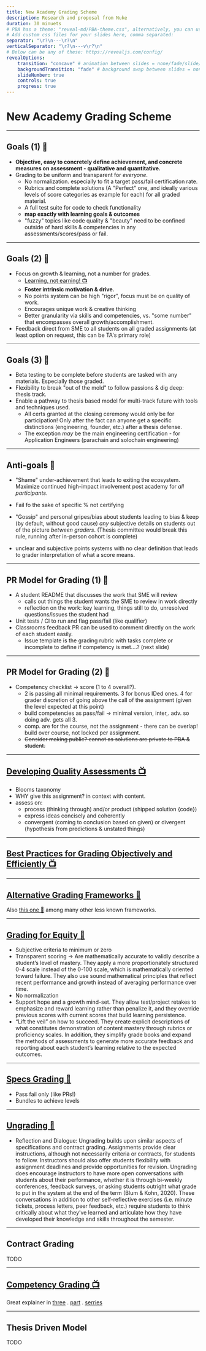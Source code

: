```yaml
---
title: New Academy Grading Scheme
description: Research and proposal from Nuke
duration: 30 minuets
# PBA has a theme: "reveal-md/PBA-theme.css", alternatively, you can use a named default like "night" from this list: https://github.com/hakimel/reveal.js/tree/master/css/theme/source
# Add custom css files for your slides here, comma separated:
separator: "\r?\n---\r?\n"
verticalSeparator: "\r?\n---v\r?\n"
# Below can be any of these: https://revealjs.com/config/
revealOptions:
    transition: "concave" # animation between slides = none/fade/slide/convex/concave/zoom
	backgroundTransition: "fade" # background swap between slides = none/fade/slide/convex/concave/zoom
	slideNumber: true
	controls: true
	progress: true
---
```


<!-- .slide: data-background-color="#4A2439" -->

# New Academy Grading Scheme

---

## Goals (1) 🎯

- **Objective, easy to concretely define achievement, and concrete measures on assessment - qualitative and quantitative.**
- Grading to be uniform and transparent for _everyone_.
  - No normalization. especially to fit a target pass/fail certification rate.
  - Rubrics and complete solutions (A "Perfect" one, and ideally various levels of score categories as example for each) for all graded material.
  - A full test suite for code to check functionality
  - **map exactly with learning goals & outcomes**
  - "fuzzy" topics like code quality & "beauty" need to be confined outside of hard skills & competencies in any assessments/scores/pass or fail.

---

## Goals (2) 🎯

- Focus on growth & learning, not a number for grades.
  - [Learning, not earning! 📺](https://www.youtube.com/watch?v=CnSkOXe90WI)
  - **Foster intrinsic motivation & drive.**
  - No points system can be high "rigor", focus must be on quality of work.
  - Encourages unique work & creative thinking
  - Better granularity via skills and competencies, vs. "some number" that encompasses overall growth/accomplishment.
- Feedback direct from SME to all students on all graded assignments (at least option on request, this can be TA's primary role)

---

## Goals (3) 🎯

- Beta testing to be complete before students are tasked with any materials. Especially those graded.
- Flexibility to break "out of the mold" to follow passions & dig deep: thesis track.
- Enable a pathway to thesis based model for multi-track future with tools and techniques used.
  - All certs granted at the closing ceremony would only be for participation! Only after the fact can anyone get a specific distinctions (engineering, founder, etc.) after a thesis defense.
  - The exception _may_ be the main engineering certification - for Application Engineers (parachain and solochain engineering)

---

## Anti-goals 🙅

- "Shame" under-achievement that leads to exiting the ecosystem. Maximize continued high-impact involvement post academy for _all participants_.
- Fail fo the sake of specific % not certifying
- "Gossip" and personal gripes/bias about students leading to bias & keep (by default, without good cause) _any_ subjective details on students out of the picture _between graders_. (Thesis committee would break this rule, running after in-person cohort is complete)

- unclear and subjective points systems with no clear definition that leads to grader interpretation of what a score means.

---

## PR Model for Grading (1) 🧐

- A student README that discusses the work that SME will review
  - calls out things the student wants the SME to review in work directly
  - reflection on the work: key learning, things still to do, unresolved questions/issues the student had
- Unit tests / CI to run and flag pass/fail (like qualifier)
- Classrooms feedback PR can be used to comment directly on the work of each student easily.
  - Issue template is the grading rubric with tasks complete or incomplete to define if competency is met....? (next slide)

---

## PR Model for Grading (2) 🧐

- Competency checklist -> score (1 to 4 overall?).
  - 2 is passing all minimal requirements. 3 for bonus IDed ones. 4 for grader discretion of going above the call of the assignment (given the level expected at this point)
  - build competencies as pass/fail -> minimal version, inter,. adv. so doing adv. gets all 3.
  - comp. are for the course, not the assignment - there can be overlap! build over course, not locked per assignment.
  - ~~Consider making public? cannot as solutions are private to PBA & student.~~

---

## [Developing Quality Assessments 📺](https://www.youtube.com/watch?v=CnSkOXe90WI)

- Blooms taxonomy
- WHY give this assignment? in context with content.
- assess on:
  - process (thinking through) and/or product (shipped solution {code})
  - express ideas concisely and coherently
  - convergent (coming to conclusion based on given) or divergent (hypothesis from predictions & unstated things)

---

## [Best Practices for Grading Objectively and Efficiently 📺](https://www.youtube.com/watch?v=hiUXBr4sgnM)

---

## [Alternative Grading Frameworks 📰](https://teaching.berkeley.edu/resources/course-design-guide/design-effective-assessments/alternative-grading-frameworks)

Also [this one 📰](https://academictechnologies.it.miami.edu/explore-technologies/technology-summaries/alternative-grading/index.html) among many other less known frameworks.

---

## [Grading for Equity 📰](https://www.insidehighered.com/views/2020/01/27/advice-how-make-grading-more-equitable-opinion)

- Subjective criteria to minimum or zero
- Transparent scoring -> Are mathematically accurate to validly describe a student’s level of mastery. They apply a more proportionately structured 0-4 scale instead of the 0-100 scale, which is mathematically oriented toward failure. They also use sound mathematical principles that reflect recent performance and growth instead of averaging performance over time.
- No normalization
- Support hope and a growth mind-set. They allow test/project retakes to emphasize and reward learning rather than penalize it, and they override previous scores with current scores that build learning persistence.
- “Lift the veil” on how to succeed. They create explicit descriptions of what constitutes demonstration of content mastery through rubrics or proficiency scales. In addition, they simplify grade books and expand the methods of assessments to generate more accurate feedback and reporting about each student’s learning relative to the expected outcomes.

---

## [Specs Grading 📰](https://www.insidehighered.com/views/2016/01/19/new-ways-grade-more-effectively-essay)

- Pass fail only (like PRs!)
- Bundles to achieve levels

---

## [Ungrading 📰](https://www.insidehighered.com/advice/2017/11/14/significant-learning-benefits-getting-rid-grades-essay)

- Reflection and Dialogue: Ungrading builds upon similar aspects of specifications and contract grading. Assignments provide clear instructions, although not necessarily criteria or contracts, for students to follow. Instructors should also offer students flexibility with assignment deadlines and provide opportunities for revision. Ungrading does encourage instructors to have more open conversations with students about their performance, whether it is through bi-weekly conferences, feedback surveys, or asking students outright what grade to put in the system at the end of the term (Blum & Kohn, 2020). These conversations in addition to other self-reflective exercises (i.e. minute tickets, process letters, peer feedback, etc.) require students to think critically about what they’ve learned and articulate how they have developed their knowledge and skills throughout the semester.

---

## Contract Grading

TODO

---

## [Competency Grading 📺](https://www.youtube.com/watch?v=YQInjf8UjOo)

Great explainer in [three](https://www.nciea.org/blog/what-do-i-need-to-know-about-competency-based-grading) . [part](https://www.nciea.org/blog/what-do-i-need-to-know-about-competency-based-grading-2) . [serries](https://www.nciea.org/blog/what-do-i-need-to-know-about-competency-based-grading-3)

---

## Thesis Driven Model

TODO
